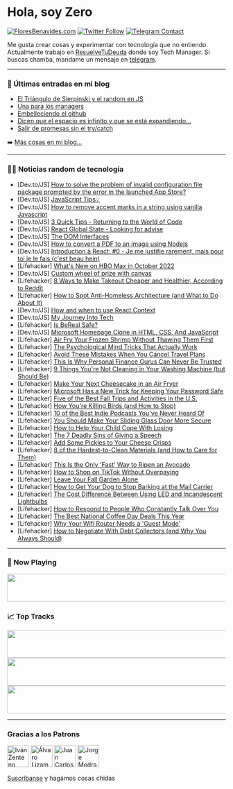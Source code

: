 # Hola, soy Zero

[![FloresBenavides.com](https://img.shields.io/website?down_message=oops&label=MiBlog&style=for-the-badge&up_message=online&url=https%3A%2F%2Ffloresbenavides.com)](https://floresbenavides.com) [![Twitter Follow](https://img.shields.io/twitter/follow/ZeroDragon?color=%231DA1F2&label=Follow&logo=twitter&logoColor=ffffff&style=for-the-badge)](https://twitter.com/zerodragon) [![Telegram Contact](https://img.shields.io/badge/escr%C3%ADbeme-ZeroDragon-%2326A5E4?style=for-the-badge&logo=telegram)](https://t.me/zerodragon)

Me gusta crear cosas y experimentar con tecnología que no entiendo.
Actualmente trabajo en [ResuelveTuDeuda](http://github.com/resuelve) donde soy Tech Manager.
Si buscas chamba, mandame un mensaje en [telegram](https://t.me/zerodragon).

---

### 📕 Últimas entradas en mi blog
<!-- BLOG-POST-LIST:START -->
- [El Triángulo de Sierpinski y el random en JS](https://floresbenavides.com/el-triangulo-de-sierpinski-y-el-random-en-js/)
- [Una para los managers](https://floresbenavides.com/una-para-los-managers/)
- [Embelleciendo el github](https://floresbenavides.com/embelleciendo-el-github/)
- [Dicen que el espacio es infinito y que se está expandiendo…](https://floresbenavides.com/dicen-que-el-espacio-es-infinito-y-que-se-esta-expandiendo/)
- [Salir de promesas sin el try/catch](https://floresbenavides.com/salir-de-promesas-sin-el-try-catch/)
<!-- BLOG-POST-LIST:END -->

➡️ [Más cosas en mi blog...](https://floresbenavides.com)

---

### 👨‍💻 Noticias random de tecnología
<!-- TECH-POSTS:START -->
- [Dev.to/JS] [How to solve the problem of invalid configuration file package prompted by the error in the launched App Store?](https://dev.to/junny521222/how-to-solve-the-problem-of-invalid-configuration-file-package-prompted-by-the-error-in-the-launched-app-store-2nb8)
- [Dev.to/JS] [JavaScript Tips💡](https://dev.to/ugboma/javascript-tips-2mof)
- [Dev.to/JS] [How to remove accent marks in a string using vanilla Javascript](https://dev.to/luispa/how-to-remove-accent-marks-in-a-string-using-vanilla-javascript-c60)
- [Dev.to/JS] [3 Quick Tips - Returning to the World of Code](https://dev.to/salthedev/3-quick-tips-returning-to-the-world-of-code-52jh)
- [Dev.to/JS] [React Global State - Looking for advise](https://dev.to/anxiny/react-global-state-looking-for-advise-147k)
- [Dev.to/JS] [The DOM Interfaces](https://dev.to/eteimz/the-dom-interfaces-5eon)
- [Dev.to/JS] [How to convert a PDF to an image using Nodejs](https://dev.to/ilyeselmajouti/how-to-convert-a-pdf-to-an-image-using-nodejs-1953)
- [Dev.to/JS] [Introduction à React: #0 - Je me justifie rarement, mais pour toi je le fais &lpar;c&#39;est beau hein&rpar;](https://dev.to/sidali/introduction-a-react-0-je-me-justifie-rarement-mais-pour-toi-je-le-fais-cest-beau-hein-4dni)
- [Lifehacker] [What&#39;s New on HBO Max in October 2022](https://lifehacker.com/whats-new-on-hbo-max-in-october-2022-1849583375)
- [Dev.to/JS] [Custom wheel of prize with canvas](https://dev.to/sababg/custom-wheel-of-prize-with-canvas-589h)
- [Lifehacker] [8 Ways to Make Takeout Cheaper and Healthier, According to Reddit](https://lifehacker.com/8-ways-to-make-takeout-cheaper-and-healthier-according-1849583285)
- [Lifehacker] [How to Spot Anti-Homeless Architecture &lpar;and What to Do About It&rpar;](https://lifehacker.com/how-to-spot-anti-homeless-architecture-and-what-to-do-1849582437)
- [Dev.to/JS] [How and when to use React Context](https://dev.to/dayvster/how-and-when-to-use-react-context-19j0)
- [Dev.to/JS] [My Journey Into Tech](https://dev.to/isaacetor/my-journey-into-tech-4p1)
- [Lifehacker] [Is BeReal Safe?](https://lifehacker.com/is-bereal-safe-1849582284)
- [Dev.to/JS] [Microsoft Homepage Clone in HTML, CSS, And JavaScript](https://dev.to/zubairkhokhar/microsoft-homepage-clone-in-html-css-and-javascript-3gif)
- [Lifehacker] [Air Fry Your Frozen Shrimp Without Thawing Them First](https://lifehacker.com/air-fry-your-frozen-shrimp-without-thawing-them-first-1849582470)
- [Lifehacker] [The Psychological Mind Tricks That Actually Work](https://lifehacker.com/the-psychological-mind-tricks-that-actually-work-1849581208)
- [Lifehacker] [Avoid These Mistakes When You Cancel Travel Plans](https://lifehacker.com/avoid-these-mistakes-when-you-cancel-travel-plans-1849581939)
- [Lifehacker] [This Is Why Personal Finance Gurus Can Never Be Trusted](https://lifehacker.com/this-is-why-personal-finance-gurus-can-never-be-trusted-1849581492)
- [Lifehacker] [9 Things You&#39;re Not Cleaning in Your Washing Machine &lpar;but Should Be&rpar;](https://lifehacker.com/9-things-youre-not-cleaning-in-your-washing-machine-bu-1849581856)
- [Lifehacker] [Make Your Next Cheesecake in an Air Fryer](https://lifehacker.com/make-your-next-cheesecake-in-an-air-fryer-1849581857)
- [Lifehacker] [Microsoft Has a New Trick for Keeping Your Password Safe](https://lifehacker.com/microsoft-has-a-new-trick-for-keeping-your-password-saf-1849580498)
- [Lifehacker] [Five of the Best Fall Trips and Activities in the U.S.](https://lifehacker.com/five-of-the-best-fall-trips-and-activities-in-the-u-s-1849581341)
- [Lifehacker] [How You&#39;re Killing Birds &lpar;and How to Stop&rpar;](https://lifehacker.com/how-youre-killing-birds-and-how-to-stop-1849581264)
- [Lifehacker] [10 of the Best Indie Podcasts You&#39;ve Never Heard Of](https://lifehacker.com/10-of-the-best-indie-podcasts-youve-never-heard-of-1849573520)
- [Lifehacker] [You Should Make Your Sliding Glass Door More Secure](https://lifehacker.com/you-should-make-your-sliding-glass-door-more-secure-1849579650)
- [Lifehacker] [How to Help Your Child Cope With Losing](https://lifehacker.com/how-to-help-your-child-cope-with-losing-1849579155)
- [Lifehacker] [The 7 Deadly Sins of Giving a Speech](https://lifehacker.com/the-7-deadly-sins-of-giving-a-speech-1849576442)
- [Lifehacker] [Add Some Pickles to Your Cheese Crisps](https://lifehacker.com/add-some-pickles-to-your-cheese-crisps-1849575176)
- [Lifehacker] [8 of the Hardest-to-Clean Materials &lpar;and How to Care for Them&rpar;](https://lifehacker.com/8-of-the-hardest-to-clean-materials-and-how-to-care-fo-1849574636)
- [Lifehacker] [This Is the Only &#39;Fast&#39; Way to Ripen an Avocado](https://lifehacker.com/this-is-the-only-fast-way-to-ripen-an-avocado-1849574036)
- [Lifehacker] [How to Shop on TikTok Without Overpaying](https://lifehacker.com/how-to-shop-on-tiktok-without-overpaying-1849575840)
- [Lifehacker] [Leave Your Fall Garden Alone](https://lifehacker.com/leave-your-fall-garden-alone-1849575842)
- [Lifehacker] [How to Get Your Dog to Stop Barking at the Mail Carrier](https://lifehacker.com/how-to-get-your-dog-to-stop-barking-at-the-mail-carrier-1849576069)
- [Lifehacker] [The Cost Difference Between Using LED and Incandescent Lightbulbs](https://lifehacker.com/the-cost-difference-between-using-led-and-incandescent-1849576073)
- [Lifehacker] [How to Respond to People Who Constantly Talk Over You](https://lifehacker.com/how-to-respond-to-people-who-constantly-talk-over-you-1849575904)
- [Lifehacker] [The Best National Coffee Day Deals This Year](https://lifehacker.com/the-best-national-coffee-day-deals-this-year-1849576080)
- [Lifehacker] [Why Your Wifi Router Needs a &#39;Guest Mode&#39;](https://lifehacker.com/why-your-wifi-router-needs-a-guest-mode-1849573880)
- [Lifehacker] [How to Negotiate With Debt Collectors &lpar;and Why You Always Should&rpar;](https://lifehacker.com/how-to-negotiate-with-debt-collectors-and-why-you-alwa-1849574201)<!-- TECH-POSTS:END -->

---

### 🎵 Now Playing
<a href="https://spotify-now-playing-dun.vercel.app/now-playing?open"><img src="https://spotify-now-playing-dun.vercel.app/now-playing" width="540" height="64"></a>

### 📈 Top Tracks
<a href="https://spotify-now-playing-dun.vercel.app/top-tracks?i=1&open"><img src="https://spotify-now-playing-dun.vercel.app/top-tracks?i=1" width="540" height="64"></a>
<a href="https://spotify-now-playing-dun.vercel.app/top-tracks?i=2&open"><img src="https://spotify-now-playing-dun.vercel.app/top-tracks?i=2" width="540" height="64"></a>
<a href="https://spotify-now-playing-dun.vercel.app/top-tracks?i=3&open"><img src="https://spotify-now-playing-dun.vercel.app/top-tracks?i=3" width="540" height="64"></a>

---

### Gracias a los Patrons
[<img src="https://avatars.githubusercontent.com/u/243380?v=4" alt="Iván Zenteno" width="50px">](https://github.com/k001) [<img src="https://avatars.githubusercontent.com/u/19955639?v=4" alt="Álvaro Lizama" width="50px">](https://github.com/alvarolizama) [<img src="https://avatars.githubusercontent.com/u/2718753?v=4" alt="Juan Carlos Ruiz" width="50px">](https://github.com/JuanCrg90) [<img src="https://avatars.githubusercontent.com/u/37025?v=4" alt="Jorge Medrano" width="50px">](https://github.com/h1pp1e) 

[Suscríbanse](https://www.patreon.com/zerodragon) y hagámos cosas chidas
